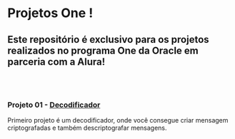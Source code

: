 # Projetos One !

## Este repositório é exclusivo para os projetos realizados no programa One da Oracle em parceria com a Alura!

</br>
</br>

### Projeto 01 - [Decodificador](https://evelyn-matos.github.io/ProjetosOne/Decodificador/)

Primeiro projeto é um decodificador, onde você consegue criar mensagem criptografadas e também descriptografar mensagens.